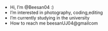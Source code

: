 -  Hi, I’m @Beesan04 :)
-  I’m interested in photography, coding,editing 
-  I’m currently studying in the university
-  How to reach me beesanUJ04@gmailcom 


